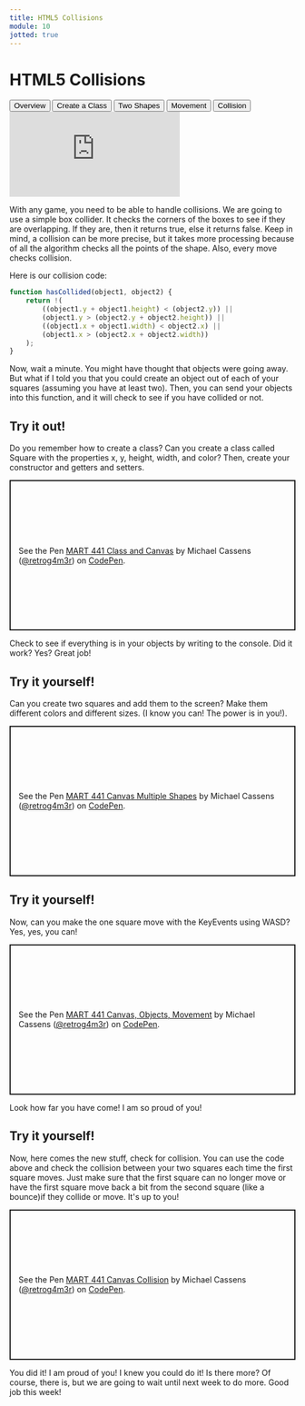 ```yaml
---
title: HTML5 Collisions
module: 10
jotted: true
---
```


# HTML5 Collisions

<div class="tab">
  <button class="tablinks active" onclick="openTab(event, 'Overview')">Overview</button>
  <button class="tablinks" onclick="openTab(event, 'createclass')">Create a Class</button>
  <button class="tablinks" onclick="openTab(event, 'twoshapes')">Two Shapes</button>
  <button class="tablinks" onclick="openTab(event, 'movements')">Movement</button>
  <button class="tablinks" onclick="openTab(event, 'collision')">Collision</button>
  
</div>
<div id="Overview" class="tabcontent" style="display:block">
<div class="tabhtml" markdown="1">

<div class="embed-responsive embed-responsive-16by9"><iframe class="embed-responsive-item" src="https://www.youtube.com/embed/oeTBJ3_05ms" frameborder="0" allowfullscreen></iframe></div>

With any game, you need to be able to handle collisions. We are going to use a simple box collider.  It checks the corners of the boxes to see if they are overlapping.  If they are, then it returns true, else it returns false.  Keep in mind, a collision can be more precise, but it takes more processing because of all the algorithm checks all the points of the shape.  Also, every move checks collision.

Here is our collision code:

```javascript
function hasCollided(object1, object2) {
    return !(
        ((object1.y + object1.height) < (object2.y)) ||
        (object1.y > (object2.y + object2.height)) ||
        ((object1.x + object1.width) < object2.x) ||
        (object1.x > (object2.x + object2.width))
    );
}
```

Now, wait a minute. You might have thought that objects were going away. But what if I told you that you could create an object out of each of your squares (assuming you have at least two).  Then, you can send your objects into this function, and it will check to see if you have collided or not.

</div>
</div>

<div id="createclass" class="tabcontent">
<div class="tabhtml" markdown="1">

## Try it out!

Do you remember how to create a class? Can you create a class called Square with the properties x, y, height, width, and color?  Then, create your constructor and getters and setters.

<p class="codepen" data-height="265" data-theme-id="light" data-default-tab="js,result" data-user="retrog4m3r" data-slug-hash="OJbrqza" style="height: 265px; box-sizing: border-box; display: flex; align-items: center; justify-content: center; border: 2px solid; margin: 1em 0; padding: 1em;" data-pen-title="MART 441 Class and Canvas">
  <span>See the Pen <a href="https://codepen.io/retrog4m3r/pen/OJbrqza">
  MART 441 Class and Canvas</a> by Michael Cassens (<a href="https://codepen.io/retrog4m3r">@retrog4m3r</a>)
  on <a href="https://codepen.io">CodePen</a>.</span>
</p>
<script async src="https://cpwebassets.codepen.io/assets/embed/ei.js"></script>

Check to see if everything is in your objects by writing to the console.  Did it work? Yes? Great job!

</div>
</div>

<div id="twoshapes" class="tabcontent">
<div class="tabhtml" markdown="1">

## Try it yourself!

Can you create two squares and add them to the screen? Make them different colors and different sizes. (I know you can!  The power is in you!).

<p class="codepen" data-height="265" data-theme-id="light" data-default-tab="js,result" data-user="retrog4m3r" data-slug-hash="ExNGMRZ" style="height: 265px; box-sizing: border-box; display: flex; align-items: center; justify-content: center; border: 2px solid; margin: 1em 0; padding: 1em;" data-pen-title="MART 441 Canvas Multiple Shapes">
  <span>See the Pen <a href="https://codepen.io/retrog4m3r/pen/ExNGMRZ">
  MART 441 Canvas Multiple Shapes</a> by Michael Cassens (<a href="https://codepen.io/retrog4m3r">@retrog4m3r</a>)
  on <a href="https://codepen.io">CodePen</a>.</span>
</p>
<script async src="https://cpwebassets.codepen.io/assets/embed/ei.js"></script>

</div>
</div>

<div id="movement" class="tabcontent">
<div class="tabhtml" markdown="1">

## Try it yourself!

Now, can you make the one square move with the KeyEvents using WASD?  Yes, yes, you can!

<p class="codepen" data-height="265" data-theme-id="light" data-default-tab="js,result" data-user="retrog4m3r" data-slug-hash="gOLZEjB" style="height: 265px; box-sizing: border-box; display: flex; align-items: center; justify-content: center; border: 2px solid; margin: 1em 0; padding: 1em;" data-pen-title="MART 441 Canvas, Objects, Movement">
  <span>See the Pen <a href="https://codepen.io/retrog4m3r/pen/gOLZEjB">
  MART 441 Canvas, Objects, Movement</a> by Michael Cassens (<a href="https://codepen.io/retrog4m3r">@retrog4m3r</a>)
  on <a href="https://codepen.io">CodePen</a>.</span>
</p>
<script async src="https://cpwebassets.codepen.io/assets/embed/ei.js"></script>

</div>
</div>

<div id="collision" class="tabcontent">
<div class="tabhtml" markdown="1">

Look how far you have come!  I am so proud of you!

## Try it yourself!

Now, here comes the new stuff, check for collision.  You can use the code above and check the collision between your two squares each time the first square moves.  Just make sure that the first square can no longer move or have the first square move back a bit from the second square (like a bounce)if they collide or move. It's up to you!

<p class="codepen" data-height="265" data-theme-id="light" data-default-tab="js,result" data-user="retrog4m3r" data-slug-hash="BaQvbvE" style="height: 265px; box-sizing: border-box; display: flex; align-items: center; justify-content: center; border: 2px solid; margin: 1em 0; padding: 1em;" data-pen-title="MART 441 Canvas Collision">
  <span>See the Pen <a href="https://codepen.io/retrog4m3r/pen/BaQvbvE">
  MART 441 Canvas Collision</a> by Michael Cassens (<a href="https://codepen.io/retrog4m3r">@retrog4m3r</a>)
  on <a href="https://codepen.io">CodePen</a>.</span>
</p>
<script async src="https://cpwebassets.codepen.io/assets/embed/ei.js"></script>


You did it!  I am proud of you! I knew you could do it!  Is there more?  Of course, there is, but we are going to wait until next week to do more.  Good job this week!

</div>
</div>


    